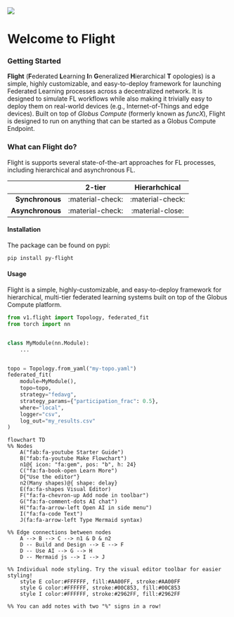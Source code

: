 <img src="graphics/flight-logo.png" style="max-width: 400px;">

# Welcome to Flight

### Getting Started

**Flight** (**F**ederated **L**earning **I**n **G**eneralized **H**ierarchical **T**
opologies)
is a simple, highly customizable, and easy-to-deploy framework for launching Federated
Learning processes across
a decentralized network. It is designed to simulate FL workflows while also making it
trivially easy to deploy them on
real-world devices (e.g., Internet-of-Things and edge devices). Built on top of _Globus
Compute_ (formerly known as
_funcX_), Flight is designed to run on anything that can be started as a Globus Compute
Endpoint.

### What can Flight do?

Flight is supports several state-of-the-art approaches for FL processes, including
hierarchical and asynchronous FL.

|                  |      2-tier      |  Hierarhchical   |
|-----------------:|:----------------:|:----------------:|
|  **Synchronous** | :material-check: | :material-check: |
| **Asynchronous** | :material-check: | :material-close: |

#### Installation

The package can be found on pypi:

```bash
pip install py-flight
```

#### Usage

Flight is a simple, highly-customizable, and easy-to-deploy framework for hierarchical,
multi-tier federated learning
systems built on top of the Globus Compute platform.

```python title="Basic Flight Example" linenums="1"
from v1.flight import Topology, federated_fit
from torch import nn


class MyModule(nn.Module):
    ...


topo = Topology.from_yaml("my-topo.yaml")
federated_fit(
    module=MyModule(),
    topo=topo,
    strategy="fedavg",
    strategy_params={"participation_frac": 0.5},
    where="local",
    logger="csv",
    log_out="my_results.csv"
)
```

```mermaid
flowchart TD
%% Nodes
    A("fab:fa-youtube Starter Guide")
    B("fab:fa-youtube Make Flowchart")
    n1@{ icon: "fa:gem", pos: "b", h: 24}
    C("fa:fa-book-open Learn More")
    D{"Use the editor"}
    n2(Many shapes)@{ shape: delay}
    E(fa:fa-shapes Visual Editor)
    F("fa:fa-chevron-up Add node in toolbar")
    G("fa:fa-comment-dots AI chat")
    H("fa:fa-arrow-left Open AI in side menu")
    I("fa:fa-code Text")
    J(fa:fa-arrow-left Type Mermaid syntax)

%% Edge connections between nodes
    A --> B --> C --> n1 & D & n2
    D -- Build and Design --> E --> F
    D -- Use AI --> G --> H
    D -- Mermaid js --> I --> J

%% Individual node styling. Try the visual editor toolbar for easier styling!
    style E color:#FFFFFF, fill:#AA00FF, stroke:#AA00FF
    style G color:#FFFFFF, stroke:#00C853, fill:#00C853
    style I color:#FFFFFF, stroke:#2962FF, fill:#2962FF

%% You can add notes with two "%" signs in a row!
```
